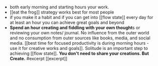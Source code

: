 - both early morning and starting hours your work. 
- [[eat the frog]] strategy works best for most people
- if you make it a habit and if you can get into [[flow state]] every day for at least an hour you can achieve great goals and beyond 
- **Spend an hour creating and fiddling with your own thought**s or reviewing your own notes/ journal. No influence from the outer world and no consumption from outer sources like books, media, and social media. [[best time for focused productivity is during morning hours - use it for creative works and goals]]. Solitude is an important step to achieving [[flow state]]. **You don't need to share your creations. But Create.** #excerpt [[excerpt]]
